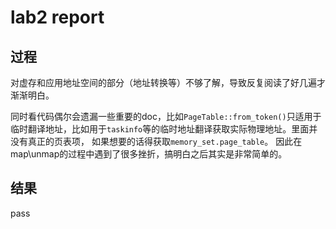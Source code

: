 # lab2 report

## 过程

对虚存和应用地址空间的部分（地址转换等）不够了解，导致反复阅读了好几遍才渐渐明白。

同时看代码偶尔会遗漏一些重要的doc，比如`PageTable::from_token()`只适用于临时翻译地址，比如用于`taskinfo`等的临时地址翻译获取实际物理地址。里面并没有真正的页表项， 如果想要的话得获取`memory_set.page_table`。 因此在map\unmap的过程中遇到了很多挫折，搞明白之后其实是非常简单的。

## 结果

pass
